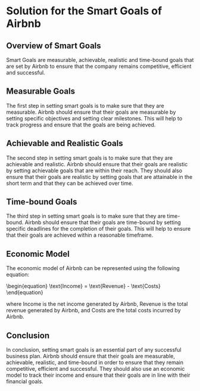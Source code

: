 

# **Solution for the Smart Goals of Airbnb**

## **Overview of Smart Goals**
Smart Goals are measurable, achievable, realistic and time-bound goals that are set by Airbnb to ensure that the company remains competitive, efficient and successful. 

## **Measurable Goals**
The first step in setting smart goals is to make sure that they are measurable. Airbnb should ensure that their goals are measurable by setting specific objectives and setting clear milestones. This will help to track progress and ensure that the goals are being achieved.

## **Achievable and Realistic Goals**
The second step in setting smart goals is to make sure that they are achievable and realistic. Airbnb should ensure that their goals are realistic by setting achievable goals that are within their reach. They should also ensure that their goals are realistic by setting goals that are attainable in the short term and that they can be achieved over time.

## **Time-bound Goals**
The third step in setting smart goals is to make sure that they are time-bound. Airbnb should ensure that their goals are time-bound by setting specific deadlines for the completion of their goals. This will help to ensure that their goals are achieved within a reasonable timeframe.

## **Economic Model**
The economic model of Airbnb can be represented using the following equation: 

\begin{equation}
    \text{Income} = \text{Revenue} - \text{Costs}
\end{equation}

where Income is the net income generated by Airbnb, Revenue is the total revenue generated by Airbnb, and Costs are the total costs incurred by Airbnb.

## **Conclusion**
In conclusion, setting smart goals is an essential part of any successful business plan. Airbnb should ensure that their goals are measurable, achievable, realistic, and time-bound in order to ensure that they remain competitive, efficient and successful. They should also use an economic model to track their income and ensure that their goals are in line with their financial goals.